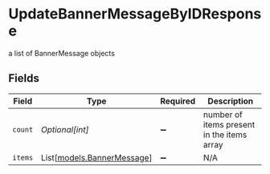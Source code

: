 # UpdateBannerMessageByIDResponse

a list of BannerMessage objects


## Fields

| Field                                                    | Type                                                     | Required                                                 | Description                                              |
| -------------------------------------------------------- | -------------------------------------------------------- | -------------------------------------------------------- | -------------------------------------------------------- |
| `count`                                                  | *Optional[int]*                                          | :heavy_minus_sign:                                       | number of items present in the items array               |
| `items`                                                  | List[[models.BannerMessage](../models/bannermessage.md)] | :heavy_minus_sign:                                       | N/A                                                      |
